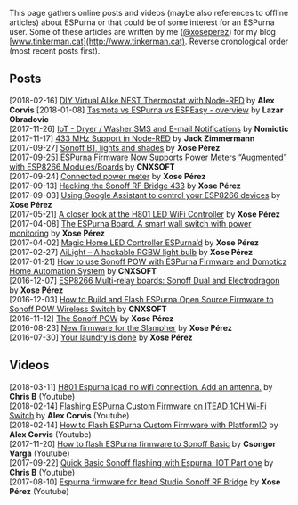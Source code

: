 This page gathers online posts and videos (maybe also references to offline articles) about ESPurna or that could be of some interest for an ESPurna user. Some of these articles are written by me ([@xoseperez](https://github.com/xoseperez)) for my blog [www.tinkerman.cat](http://www.tinkerman.cat). Reverse cronological order (most recent posts first).

## Posts

[2018-02-16] [DIY Virtual Alike NEST Thermostat with Node-RED](https://www.hackster.io/alex-corvis-84/diy-virtual-alike-nest-thermostat-with-node-red-04e6f4) by **Alex Corvis**
[2018-01-08] [Tasmota vs ESPurna vs ESPEasy - overview](https://lobradov.github.io/FOSS-Firmware-comparison-overview/) by **Lazar Obradovic**  
[2017-11-26] [IoT - Dryer / Washer SMS and E-mail Notifications](https://nomiotic.blogspot.com.es/2017/11/iot-dryer-washer-sms-and-e-mail.html) by **Nomiotic**  
[2017-11-17] [433 MHz Support in Node-RED](https://www.jackenhack.com/433-mhz-support-node-red/) by **Jack Zimmermann**   
[2017-09-27] [Sonoff B1, lights and shades](http://tinkerman.cat/sonoff-b1-lights-and-shades/) by **Xose Pérez**  
[2017-09-25] [ESPurna Firmware Now Supports Power Meters “Augmented” with ESP8266 Modules/Boards](https://www.cnx-software.com/2017/09/25/espurna-firmware-now-supports-power-meters-augmented-with-esp8266-modulesboards/) by **CNXSOFT**  
[2017-09-24] [Connected power meter](http://tinkerman.cat/connected-power-meter/) by **Xose Pérez**  
[2017-09-13] [Hacking the Sonoff RF Bridge 433](http://tinkerman.cat/hacking-sonoff-rf-bridge-433/) by **Xose Pérez**  
[2017-09-03] [Using Google Assistant to control your ESP8266 devices](http://tinkerman.cat/using-google-assistant-control-your-esp8266-devices/) by **Xose Pérez**  
[2017-05-21] [A closer look at the H801 LED WiFi Controller](http://tinkerman.cat/closer-look-h801-led-wifi-controller/) by **Xose Pérez**  
[2017-04-08] [The ESPurna Board. A smart wall switch with power monitoring](http://tinkerman.cat/the-espurna-board-a-smart-wall-switch-with-power-monitoring/) by **Xose Pérez**  
[2017-04-02] [Magic Home LED Controller ESPurna’d](http://tinkerman.cat/magic-home-led-controller-espurnad/) by **Xose Pérez**  
[2017-02-27] [AiLight – A hackable RGBW light bulb](http://tinkerman.cat/ailight-hackable-rgbw-light-bulb/) by **Xose Pérez**  
[2017-01-21] [How to use Sonoff POW with ESPurna Firmware and Domoticz Home Automation System](https://www.cnx-software.com/2017/01/21/how-to-use-sonoff-pow-with-espurna-firmware-and-domoticz-home-automation-system/) by **CNXSOFT**  
[2016-12-07] [ESP8266 Multi-relay boards: Sonoff Dual and Electrodragon](http://tinkerman.cat/esp8266-multi-relay-boards-sonoff-dual-electrodragon/) by **Xose Pérez**  
[2016-12-03] [How to Build and Flash ESPurna Open Source Firmware to Sonoff POW Wireless Switch](https://www.cnx-software.com/2016/12/03/building-and-flashing-espurna-open-source-firmware-to-sonoff-pow-wireless-switch/) by **CNXSOFT**  
[2016-11-12] [The Sonoff POW](http://tinkerman.cat/the-sonoff-pow/) by **Xose Pérez**  
[2016-08-23] [New firmware for the Slampher](http://tinkerman.cat/new-firmware-for-the-slampher/) by **Xose Pérez**  
[2016-07-30] [Your laundry is done](http://tinkerman.cat/your-laundry-is-done/) by **Xose Pérez**  


## Videos

[2018-03-11] [H801 Espurna load no wifi connection. Add an antenna.](https://www.youtube.com/watch?v=Fyoz1fdG60o) by **Chris B** (Youtube)  
[2018-02-14] [Flashing ESPurna Custom Firmware on ITEAD 1CH Wi-Fi Switch](https://www.youtube.com/watch?v=7ZbQVdJZdK8) by **Alex Corvis** (Youtube)  
[2018-02-14] [How to Flash ESPurna Custom Firmware with PlatformIO](https://www.youtube.com/watch?v=fjY57_LZj88) by **Alex Corvis** (Youtube)  
[2017-11-20] [How to flash ESPurna firmware to Sonoff Basic](https://www.youtube.com/watch?v=EYeOX4J4yEk) by **Csongor Varga** (Youtube)  
[2017-09-22] [Quick Basic Sonoff flashing with Espurna. IOT Part one](https://www.youtube.com/watch?v=TEa1c50j298) by **Chris B** (Youtube)  
[2017-08-10] [Espurna firmware for Itead Studio Sonoff RF Bridge](https://www.youtube.com/watch?v=uGilGeCAV98) by **Xose Pérez** (Youtube)  

